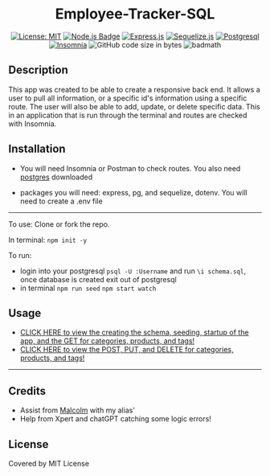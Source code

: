 <div align='center'>
  
# Employee-Tracker-SQL

  [![License: MIT](https://img.shields.io/badge/License-MIT-yellow.svg)](https://opensource.org/licenses/MIT)
  [![Node.js Badge](https://img.shields.io/badge/Node.js-393?logo=nodedotjs&logoColor=fff&style=flat)](https://nodejs.org/en) 
  [![Express.js](https://img.shields.io/badge/express.js-%23404d59.svg?logo=express&logoColor=%2361DAFB)](https://expressjs.com/)
  [![Sequelize.js](https://img.shields.io/badge/sequelize-323330?logo=sequelize&logoColor=blue)](https://sequelize.org/docs/v6/)
  [![Postgresql](https://img.shields.io/badge/PostgreSQL-316192?logo=postgresql&logoColor=white)](https://www.postgresql.org/)
  [![Insomnia](https://img.shields.io/badge/Insomnia-4000BF?logo=insomnia&logoColor=white)](https://insomnia.rest/)
  ![GitHub code size in bytes](https://img.shields.io/github/languages/code-size/cnm724/SVG-Logo-Creator?color=B200FF)
  ![badmath](https://img.shields.io/github/languages/top/lernantino/badmath)

  
</div>

## Description

This app was created to be able to create a responsive back end. It allows a user to pull all information, or a specific id's information using a specific route. The user will also be able to add, update, or delete specific data. This in an application that is run through the terminal and routes are checked with Insomnia.

## Installation
- You will need Insomnia or Postman to check routes. You also need [postgres](https://www.postgresql.org/download/) downloaded

- packages you will need: express, pg, and sequelize, dotenv. You will need to create a .env file
---
To use: Clone or fork the repo.

In terminal: ```npm init -y```

To run:
- login into your postgresql ```psql -U :Username``` and run ```\i schema.sql```, once database is created exit out of postgresql
- in terminal ```npm run seed``` ```npm start watch```


## Usage

- [CLICK HERE to view the creating the schema, seeding, startup of the app, and the GET for categories, products, and tags!](https://drive.google.com/file/d/1oFkmNvQi33lyirukdp40OMDQj83AZ9KB/view?usp=sharing)
- [CLICK HERE to view the POST, PUT, and DELETE for categories, products, and tags!](https://drive.google.com/file/d/1sM4ZXUjoV5BoGbVrt1eIPprnHDUK1-s7/view?usp=sharing)

---



## Credits
- Assist from [Malcolm](https://github.com/mmalcolmm) with my alias'
- Help from Xpert and chatGPT catching some logic errors!

## License

Covered by MIT License

